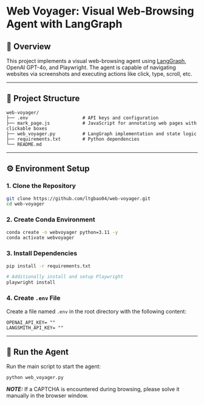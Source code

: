 # Web Voyager: Visual Web-Browsing Agent with LangGraph

## 🚀 Overview
This project implements a visual web-browsing agent using [LangGraph](https://github.com/langchain-ai/langgraph), OpenAI GPT-4o, and Playwright. The agent is capable of navigating websites via screenshots and executing actions like click, type, scroll, etc.

---

## 📁 Project Structure
```
web-voyager/
├── .env                    # API keys and configuration 
├── mark_page.js            # JavaScript for annotating web pages with clickable boxes
├── web_voyager.py          # LangGraph implementation and state logic
├── requirements.txt        # Python dependencies
└── README.md           
```

---

## ⚙️ Environment Setup 

### 1. Clone the Repository
```bash
git clone https://github.com/ltgbao04/web-voyager.git
cd web-voyager
```

### 2. Create Conda Environment
```bash
conda create -n webvoyager python=3.11 -y
conda activate webvoyager
```

### 3. Install Dependencies
```bash
pip install -r requirements.txt

# Additionally install and setup Playwright
playwright install
```

### 4. Create `.env` File
Create a file named `.env` in the root directory with the following content:
```env
OPENAI_API_KEY= ""
LANGSMITH_API_KEY= ""  
```

---

## 🏃 Run the Agent
Run the main script to start the agent:
```bash
python web_voyager.py
```

**_NOTE:_**  If a CAPTCHA is encountered during browsing, please solve it manually in the browser window.
